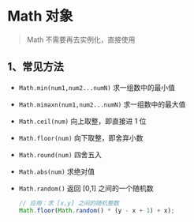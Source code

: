 # Math 对象

> Math 不需要再去实例化，直接使用

## 1、常见方法

- `Math.min(num1,num2...numN)`
  求一组数中的最小值
- `Math.mimaxn(num1,num2...numN)`
  求一组数中的最大值

- `Math.ceil(num)`
  向上取整，即直接进 1 位

- `Math.floor(num)`
  向下取整，即舍弃小数

- `Math.round(num)`
  四舍五入

- `Math.abs(num)`
  求绝对值

- `Math.random()`
  返回 [0,1] 之间的一个随机数

  ```js
  // 应用：求 [x,y] 之间的随机整数
  Math.floor(Math.random() * (y - x + 1) + x);
  ```
